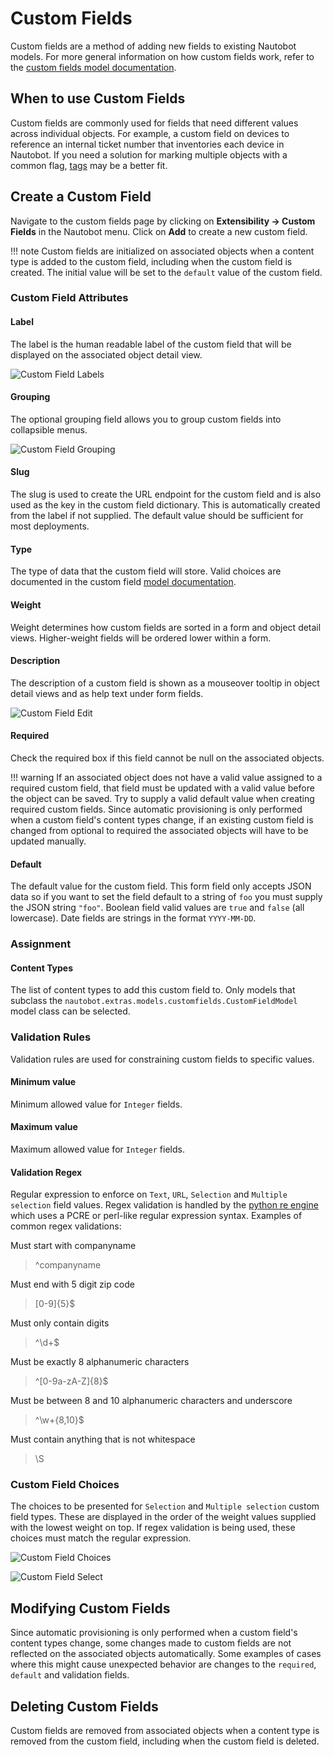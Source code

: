 # Custom Fields

Custom fields are a method of adding new fields to existing Nautobot models. For more general information on how custom fields work, refer to the [custom fields model documentation](../models/extras/customfield.md).

## When to use Custom Fields

Custom fields are commonly used for fields that need different values across individual objects. For example, a custom field on devices to reference an internal ticket number that inventories each device in Nautobot. If you need a solution for marking multiple objects with a common flag, [tags](../models/extras/tag.md) may be a better fit.

## Create a Custom Field

Navigate to the custom fields page by clicking on **Extensibility -> Custom Fields** in the Nautobot menu. Click on **Add** to create a new custom field.

!!! note
    Custom fields are initialized on associated objects when a content type is added to the custom field, including when the custom field is created. The initial value will be set to the `default` value of the custom field.

### Custom Field Attributes

#### Label

The label is the human readable label of the custom field that will be displayed on the associated object detail view.

![Custom Field Labels](../images/custom-fields/custom_field_detail_label.png)

#### Grouping

The optional grouping field allows you to group custom fields into collapsible menus.

![Custom Field Grouping](../images/custom-fields/custom_field_detail_grouped.png)

#### Slug

The slug is used to create the URL endpoint for the custom field and is also used as the key in the custom field dictionary. This is automatically created from the label if not supplied. The default value should be sufficient for most deployments.

#### Type

The type of data that the custom field will store. Valid choices are documented in the custom field [model documentation](../models/extras/customfield.md#creating-custom-fields).

#### Weight

Weight determines how custom fields are sorted in a form and object detail views. Higher-weight fields will be ordered lower within a form.

#### Description

The description of a custom field is shown as a mouseover tooltip in object detail views and as help text under form fields.

![Custom Field Edit](../images/custom-fields/custom_field_edit.png)

#### Required

Check the required box if this field cannot be null on the associated objects.

!!! warning
    If an associated object does not have a valid value assigned to a required custom field, that field must be updated with a valid value before the object can be saved. Try to supply a valid default value when creating required custom fields. Since automatic provisioning is only performed when a custom field's content types change, if an existing custom field is changed from optional to required the associated objects will have to be updated manually.

#### Default

The default value for the custom field. This form field only accepts JSON data so if you want to set the field default to a string of `foo` you must supply the JSON string `"foo"`. Boolean field valid values are `true` and `false` (all lowercase). Date fields are strings in the format `YYYY-MM-DD`.

### Assignment

#### Content Types

The list of content types to add this custom field to. Only models that subclass the `nautobot.extras.models.customfields.CustomFieldModel` model class can be selected.

### Validation Rules

Validation rules are used for constraining custom fields to specific values.

#### Minimum value

Minimum allowed value for `Integer` fields.

#### Maximum value

Maximum allowed value for `Integer` fields.

#### Validation Regex

Regular expression to enforce on `Text`, `URL`, `Selection` and `Multiple selection` field values. Regex validation is handled by the [python re engine](https://docs.python.org/3/library/re.html) which uses a PCRE or perl-like regular expression syntax. Examples of common regex validations:

Must start with companyname
> ^companyname

Must end with 5 digit zip code
> [0-9]{5}$

Must only contain digits
> ^\d+$

Must be exactly 8 alphanumeric characters
> ^[0-9a-zA-Z]{8}$

Must be between 8 and 10 alphanumeric characters and underscore
> ^\w+{8,10}$

Must contain anything that is not whitespace
> \S

### Custom Field Choices

The choices to be presented for `Selection` and `Multiple selection` custom field types. These are displayed in the order of the weight values supplied with the lowest weight on top. If regex validation is being used, these choices must match the regular expression.

![Custom Field Choices](../images/custom-fields/custom_field_choices.png)

![Custom Field Select](../images/custom-fields/custom_field_select.png)

## Modifying Custom Fields

Since automatic provisioning is only performed when a custom field's content types change, some changes made to custom fields are not reflected on the associated objects automatically. Some examples of cases where this might cause unexpected behavior are changes to the `required`, `default` and validation fields.

## Deleting Custom Fields

Custom fields are removed from associated objects when a content type is removed from the custom field, including when the custom field is deleted.
